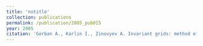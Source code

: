 ```yaml
---
title: 'notitle'
collection: publications
permalink: /publication/2005_pub015
year: 2005
citation: 'Gorban A., Karlin I., Zinovyev A. Invariant grids: method of complexity reduction in reaction networks. 2005. <i>ComPlexUs</i> 2004-05;2:110-127.'
---
```

